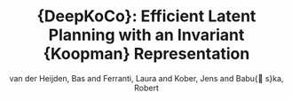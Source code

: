 ---
collection: conference
permalink: /publications/Heijden2021IROS
pubtype: conference 
title: "{DeepKoCo}: Efficient Latent Planning with an Invariant {Koopman} Representation" 
author: "van der Heijden, Bas and Ferranti, Laura and Kober, Jens and Babu{\v s}ka, Robert" 
year: 2021
avenue: IEEE/RSJ International Conference on Intelligent Robots and Systems (IROS) 
url: https://arxiv.org/abs/2011.12690 
pages: 183--189 
code:  
video:  
abstract: 
project: "opendr"
---